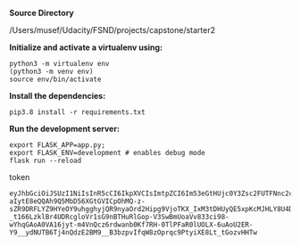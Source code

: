 **Source Directory**

/Users/musef/Udacity/FSND/projects/capstone/starter2

**Initialize and activate a virtualenv using:**
```
python3 -m virtualenv env
(python3 -m venv env)
source env/bin/activate
```
**Install the dependencies:**
```
pip3.8 install -r requirements.txt
```
**Run the development server:**
```
export FLASK_APP=app.py;
export FLASK_ENV=development # enables debug mode
flask run --reload
```

token 

```
eyJhbGciOiJSUzI1NiIsInR5cCI6IkpXVCIsImtpZCI6Im53eGtHUjc0Y3Zsc2FUTFNnc2c5NCJ9.eyJpc3MiOiJodHRwczovL2Rldi1haWVoZnVyZWh1aDZzYm1mLnVzLmF1dGgwLmNvbS8iLCJzdWIiOiJhdXRoMHw2NjJlMDAzMTY3OTk2ODUyMWRhOWMzNGQiLCJhdWQiOiJodHRwOi8vbG9jYWxob3N0OjUwMDAiLCJpYXQiOjE3MTU5NjMwMjUsImV4cCI6MTcxNTk3MDIyNSwic2NvcGUiOiIiLCJhenAiOiIwaHFzTjYwYzdiaWtZQ3J2NXEzY0tOMDJacWtqb05aQyIsInBlcm1pc3Npb25zIjpbImRlbGV0ZTpkcmlua3MiLCJnZXQ6ZHJpbmtzIiwiZ2V0OmRyaW5rcy1kZXRhaWwiLCJwYXRjaDpkcmlua3MiLCJwb3N0OmRyaW5rcyJdfQ.mGas3d50bXDVMFBFL5GuKyZdeoo-aIytE8eQQAh9Q5MbD56XGtGVICpOhMQ-z-sZR9DRFLYZ9HYeOY9uhgghyjQR9nyaOrd2Hipg9VjoTKX_IxM3tDHUyQE5xpKcMJHLY8U4DHPUgDEDwYR1rmwdIjnodM5mXolGpGc-_t166LzklBr4UDRcgloVr1sG9nBTHuRlGop-V3SwBmUoaVv833ci98-wYhqGAoA0VA16jyt-m4VnQcz6rdwanb0Kf7RH-0TlPFaR0lUOLX-6uAoU2ER-Y9__ydNUTB6Tj4nQdzE2BM9__B3bzpvIfqW8zOprqc9PtyiXE8Lt_tGozvHHTw
```
